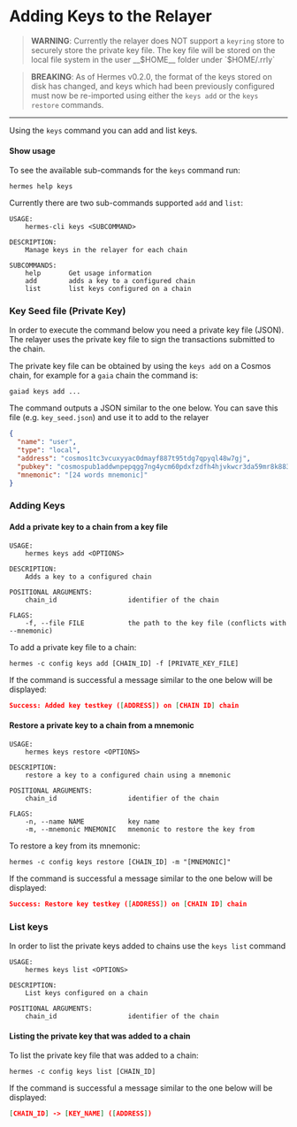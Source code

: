 # Adding Keys to the Relayer

> __WARNING__: Currently the relayer does NOT support a `keyring` store to securely
> store the private key file. The key file will be stored on the local file system
> in the user __$HOME__ folder under `$HOME/.rrly`

> __BREAKING__: As of Hermes v0.2.0, the format of the keys stored on disk has changed, and
> keys which had been previously configured must now be re-imported using either the `keys add`
> or the `keys restore` commands.

---

Using the `keys` command you can add and list keys. 

#### Show usage

To see the available sub-commands for the `keys` command run:

```shell
hermes help keys
```

Currently there are two sub-commands supported `add` and `list`:

```shell
USAGE:
    hermes-cli keys <SUBCOMMAND>

DESCRIPTION:
    Manage keys in the relayer for each chain

SUBCOMMANDS:
    help       Get usage information
    add        adds a key to a configured chain
    list       list keys configured on a chain
```

### Key Seed file (Private Key)

In order to execute the command below you need a private key file (JSON). The relayer uses the private key file to sign the transactions submitted to the chain.

The private key file can be obtained by using the `keys add` on a Cosmos chain, for example for a `gaia` chain the command is:

```shell
gaiad keys add ...
```

The command outputs a JSON similar to the one below. You can save this file (e.g. `key_seed.json`) and use it to add to the relayer

```json
{
  "name": "user",
  "type": "local",
  "address": "cosmos1tc3vcuxyyac0dmayf887t95tdg7qpyql48w7gj",
  "pubkey": "cosmospub1addwnpepqgg7ng4ycm60pdxfzdfh4hjvkwcr3da59mr8k883vsstx60ruv7kur4525u",
  "mnemonic": "[24 words mnemonic]"
}
```

### Adding Keys

#### Add a private key to a chain from a key file

```shell
USAGE:
    hermes keys add <OPTIONS>

DESCRIPTION:
    Adds a key to a configured chain

POSITIONAL ARGUMENTS:
    chain_id                  identifier of the chain

FLAGS:
    -f, --file FILE           the path to the key file (conflicts with --mnemonic)
```

To add a private key file to a chain:

```shell
hermes -c config keys add [CHAIN_ID] -f [PRIVATE_KEY_FILE]
```

If the command is successful a message similar to the one below will be displayed:

```json
Success: Added key testkey ([ADDRESS]) on [CHAIN ID] chain
```

#### Restore a private key to a chain from a mnemonic

```shell
USAGE:
    hermes keys restore <OPTIONS>

DESCRIPTION:
    restore a key to a configured chain using a mnemonic

POSITIONAL ARGUMENTS:
    chain_id                  identifier of the chain

FLAGS:
    -n, --name NAME           key name
    -m, --mnemonic MNEMONIC   mnemonic to restore the key from
```

To restore a key from its mnemonic:

```shell
hermes -c config keys restore [CHAIN_ID] -m "[MNEMONIC]"
```

If the command is successful a message similar to the one below will be displayed:

```json
Success: Restore key testkey ([ADDRESS]) on [CHAIN ID] chain
```

### List keys

In order to list the private keys added to chains use the `keys list` command

```shell
USAGE:
    hermes keys list <OPTIONS>

DESCRIPTION:
    List keys configured on a chain

POSITIONAL ARGUMENTS:
    chain_id                  identifier of the chain
```

#### Listing the private key that was added to a chain

To list the private key file that was added to a chain:

```shell
hermes -c config keys list [CHAIN_ID]
```

If the command is successful a message similar to the one below will be displayed:

```json
[CHAIN_ID] -> [KEY_NAME] ([ADDRESS])
```
